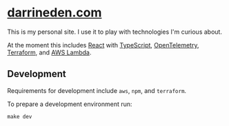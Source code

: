 # [darrineden.com](https://darrineden.com)
This is my personal site. I use it to play with technologies I'm curious about.

At the moment this includes [React](https://reactjs.org/) with [TypeScript](https://www.typescriptlang.org/), [OpenTelemetry](https://opentelemetry.io/), [Terraform](https://www.terraform.io/), and [AWS Lambda](https://aws.amazon.com/lambda/).

## Development

Requirements for development include `aws`, `npm`, and `terraform`.

To prepare a development environment run:

`make dev`
